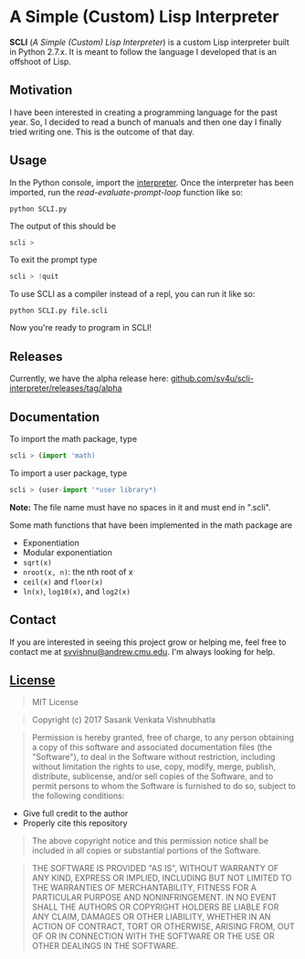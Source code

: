 # A Simple (Custom) Lisp Interpreter

**SCLI** (*A Simple (Custom) Lisp Interpreter*) is a custom Lisp interpreter built in Python 2.7.x. It is meant to follow the language I developed that is an offshoot of Lisp.

## Motivation

I have been interested in creating a programming language for the past year. So, I decided to read a bunch of manuals and then one day I finally tried writing one. This is the outcome of that day.

## Usage

In the Python console, import the [interpreter](https://github.com/sv4u/lisp-interpreter/blob/master/SCLI.py).
Once the interpreter has been imported, run the *read-evaluate-prompt-loop* function like so:
```
python SCLI.py
```
The output of this should be
```python
scli >
```
To exit the prompt type
```python
scli > !quit
```
To use SCLI as a compiler instead of a repl, you can run it like so:
```
python SCLI.py file.scli
```
Now you're ready to program in SCLI!

## Releases

Currently, we have the alpha release here: [github.com/sv4u/scli-interpreter/releases/tag/alpha](https://github.com/sv4u/scli-interpreter/releases/tag/alpha)

## Documentation

To import the math package, type
```python
scli > (import 'math)
```

To import a user package, type
```python
scli > (user-import '*user library*)
```
**Note:** The file name must have no spaces in it and must end in ".scli".

Some math functions that have been implemented in the math package are
- Exponentiation
- Modular exponentiation
- `sqrt(x)`
- `nroot(x, n)`: the nth root of x
- `ceil(x)` and `floor(x)`
- `ln(x)`, `log10(x)`, and `log2(x)`

## Contact
If you are interested in seeing this project grow or helping me, feel free to contact me at [svvishnu@andrew.cmu.edu](mailto:svvishnu@andrew.cmu.edu). I'm always looking for help.

## [License](https://github.com/sv4u/scli-interpreter/blob/master/LICENSE)

> MIT License

> Copyright (c) 2017 Sasank Venkata Vishnubhatla

> Permission is hereby granted, free of charge, to any person obtaining a copy of this software and associated documentation files (the "Software"), to deal in the Software without restriction, including without limitation the rights to use, copy, modify, merge, publish, distribute, sublicense, and/or sell copies of the Software, and to permit persons to whom the Software is furnished to do so, subject to the following conditions:
* Give full credit to the author
* Properly cite this repository

> The above copyright notice and this permission notice shall be included in all copies or substantial portions of the Software.

> THE SOFTWARE IS PROVIDED "AS IS", WITHOUT WARRANTY OF ANY KIND, EXPRESS OR IMPLIED, INCLUDING BUT NOT LIMITED TO THE WARRANTIES OF MERCHANTABILITY, FITNESS FOR A PARTICULAR PURPOSE AND NONINFRINGEMENT. IN NO EVENT SHALL THE AUTHORS OR COPYRIGHT HOLDERS BE LIABLE FOR ANY CLAIM, DAMAGES OR OTHER LIABILITY, WHETHER IN AN ACTION OF CONTRACT, TORT OR OTHERWISE, ARISING FROM, OUT OF OR IN CONNECTION WITH THE SOFTWARE OR THE USE OR OTHER DEALINGS IN THE SOFTWARE.

